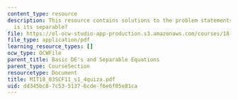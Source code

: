 ```yaml
---
content_type: resource
description: This resource contains solutions to the problem statements related to
  is its separable?
file: https://ol-ocw-studio-app-production.s3.amazonaws.com/courses/18-03sc-differential-equations-fall-2011/dd345bc87c5351376cdef6e6f05e81ca_MIT18_03SCF11_s1_4quiza.pdf
file_type: application/pdf
learning_resource_types: []
ocw_type: OCWFile
parent_title: Basic DE's and Separable Equations
parent_type: CourseSection
resourcetype: Document
title: MIT18_03SCF11_s1_4quiza.pdf
uid: dd345bc8-7c53-5137-6cde-f6e6f05e81ca
---
```

